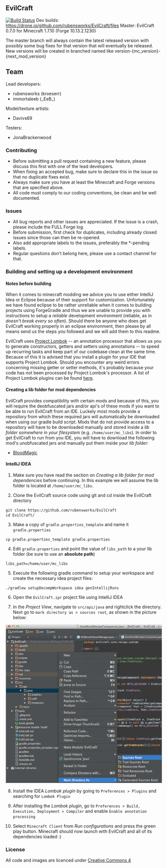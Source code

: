 ## EvilCraft
[![Build Status](https://drone.io/github.com/rubensworks/EvilCraft/status.png)](https://drone.io/github.com/rubensworks/EvilCraft/latest)
Dev builds: https://drone.io/github.com/rubensworks/EvilCraft/files
Master: EvilCraft 0.7.0 for Minecraft 1.7.10 (Forge 10.13.2.1230)

The master branch will always contain the latest released version with possibly some bug fixes for that version that will eventually be released.
New versions will be created in branched named like version-{mc_version}-{next_mod_version}

## Team
Lead developers:
 * rubensworks (kroeserr)
 * immortaleeb (\_EeB\_)

Model/texture artists:
 * Davivs69

Testers:
 * JonaBrackenwood

### Contributing
* Before submitting a pull request containing a new feature, please discuss this first with one of the lead developers.
* When fixing an accepted bug, make sure to declare this in the issue so that no duplicate fixes exist.
* Always make sure you have at least the Minecraft and Forge versions that are specified above.
* All code must comply to our coding conventions, be clean and be well documented.

### Issues
* All bug reports and other issues are appreciated. If the issue is a crash, please include the FULL Forge log.
* Before submission, first check for duplicates, including already closed issues since those can then be re-opened.
* Also add appropriate labels to the issues, preferably the *-pending labels.
* Regular questions don't belong here, please use a contact channel for that.

### Building and setting up a development environment

#### Notes before building
When it comes to minecraft modding we advice you to use either IntelliJ Idea or Eclipse because of their support for customization. Unfortunately we have found eclipse to be rather unreliable when it comes to building projects using ForgeGradle and thus we are unable to provide you with instructions to setup a _reliable_ development environment (reliable, as in _doesn't break every so often_). Should there be anyone who does get EvilCraft working properly in an eclipse environment, then please by all means send us the steps you followed and we will add them to this readme.

EvilCraft uses [Project Lombok](http://projectlombok.org/) -- an annotation processor that allows us you to generate constructors, getters and setters using annotations -- to speed up recurring tasks and keep part of our codebase clean at the same time. Because of this it is advised that you install a plugin for your IDE that supports Project Lombok. Should you encounter any weird errors concerning missing getter or setter methods, it's probably because your code has not been processed by Project Lombok's processor. A list of Project Lombok plugins can be found [here](http://projectlombok.org/download.htm).

#### Creating a lib folder for mod dependencies
EvilCraft provides compatibility with certain mods and because of this, you will require the deobfuscated jars and/or api's of these mods if you want to be able to run EvilCraft from an IDE. Luckely most mods provide a repository from which these required jars will automatically be downloaded when using our gradle build script. Mods that do not provide access to a repository will have to be downloaded manually and stored inside a _lib folder somewhere in your filesystem_ (e.g. `/home/user/mc_libs`).
In order to get EvilCraft to run from you IDE, you will have to download the following mod's unobfuscated jars and manually put them inside your _lib folder_:

 - [BloodMagic](http://www.minecraftforum.net/forums/mapping-and-modding/minecraft-mods/1290532-1-7-10-2-1-6-4-blood-magic-v1-3-0b-updated-jan-16)

#### IntelliJ IDEA
1. Make sure you have read the section on _Creating a lib folder for mod dependencies_ before continuing. In this example we will assume the lib folder is located at `/home/user/mc_libs`.

2. Clone the EvilCraft source code using git and cd inside the EvilCraft directory

  ```
  git clone https://github.com/rubensworks/EvilCraft
  cd EvilCraft/
  ```

3. Make a copy of `gradle.properties_template` and name it `gradle.properties`

  ```
  cp gradle.properties_template gradle.properties
  ```

4. Edit `gradle.properties` and point the value of `libs_path` to a your lib folder (be sure to use an **absolute path**)

  ```
  libs_path=/home/user/mc_libs
  ```

5. Execute the following gradle command to setup your workspace and create the necessary idea project files:

  ```
  ./gradlew setupDecompWorkspace idea genIntellijRuns
  ```

6. Open the `EvilCraft.ipr` project file using IntelliJ IDEA

7. In the _Project View_, navigate to `src/api/java` and rightclick the directory. Next go to `mark directory as > sources root`, as shown in the picture below:

  ![mark as sources](doc/images/mark_as_sources.png)

8. Install the IDEA _Lombok plugin_ by going to `Preferences > Plugins` and searching for `Lombok Plugin`

9. After installing the _Lombok plugin_, go to `Preferences > Build, Execution, Deployment > Compiler` and enable `Enable annotation processing`

10. Select `Minecraft Client` from _Run configurations_ and press the green play button. Minecraft should now launch with EvilCraft and all of its dependencies loaded :)

### License
All code and images are licenced under [Creative Commons 4](http://creativecommons.org/licenses/by/4.0/)
